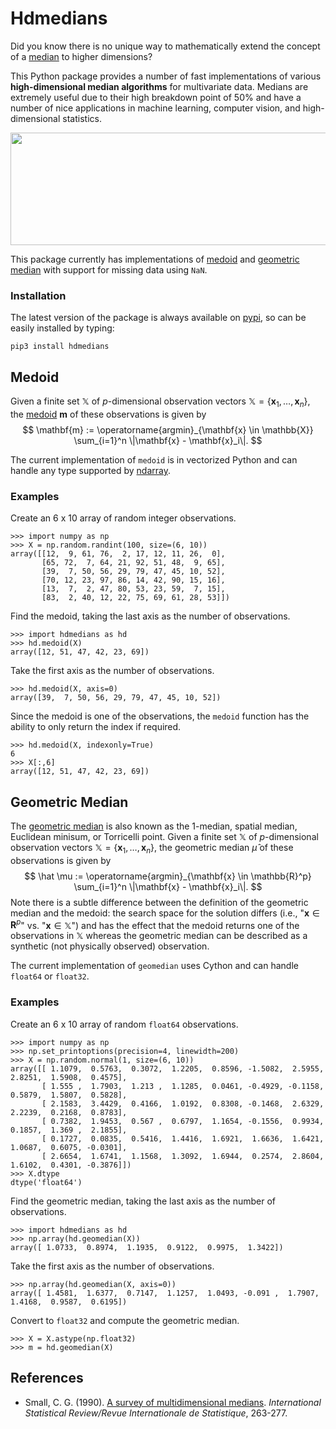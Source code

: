 # Hdmedians

Did you know there is no unique way to mathematically extend the concept of a [median](https://en.wikipedia.org/wiki/Median) to higher dimensions?

This Python package provides a number of fast implementations of various **high-dimensional median 
algorithms** for multivariate data. Medians are extremely useful due to their high breakdown point of 50% and have
a number of nice applications in machine learning, computer vision, and high-dimensional statistics.

<img src="https://github.com/daleroberts/hdmedians/master/docs/fig1.png" align=middle width=600px height=180px />

This package currently has implementations of [medoid](#medoid) and [geometric median](#geometric-median) with 
support for missing data using `NaN`. 

### Installation

The latest version of the package is always available on [pypi](https://pypi.python.org/pypi/hdmedians), 
so can be easily installed by typing:
```{sh}
pip3 install hdmedians
```

## Medoid

Given a finite set $\mathbb{X}$ of $p$-dimensional observation vectors $\mathbb{X}=\{\mathbf{x}_1, \ldots, \mathbf{x}_n\}$, 
the [medoid](https://en.wikipedia.org/wiki/Medoid) $\mathbf{m}$ of these observations is given by
$$
  \mathbf{m} := \operatorname{argmin}_{\mathbf{x} \in \mathbb{X}} \sum_{i=1}^n \|\mathbf{x} - \mathbf{x}_i\|.
$$

The current implementation of `medoid` is in vectorized Python and can handle any type supported by [ndarray](https://docs.scipy.org/doc/numpy/reference/generated/numpy.ndarray.html).

### Examples

Create an 6 x 10 array of random integer observations.
```{python}
>>> import numpy as np
>>> X = np.random.randint(100, size=(6, 10))
array([[12,  9, 61, 76,  2, 17, 12, 11, 26,  0],
       [65, 72,  7, 64, 21, 92, 51, 48,  9, 65],
       [39,  7, 50, 56, 29, 79, 47, 45, 10, 52],
       [70, 12, 23, 97, 86, 14, 42, 90, 15, 16],
       [13,  7,  2, 47, 80, 53, 23, 59,  7, 15],
       [83,  2, 40, 12, 22, 75, 69, 61, 28, 53]])
```

Find the medoid, taking the last axis as the number of observations.
```{python}
>>> import hdmedians as hd
>>> hd.medoid(X)
array([12, 51, 47, 42, 23, 69])
```

Take the first axis as the number of observations.
```{python}
>>> hd.medoid(X, axis=0)
array([39,  7, 50, 56, 29, 79, 47, 45, 10, 52])
```

Since the medoid is one of the observations, the `medoid` function has the ability to only return the index if required.
```{python}
>>> hd.medoid(X, indexonly=True)
6
>>> X[:,6]
array([12, 51, 47, 42, 23, 69])
```

## Geometric Median

The [geometric median](https://en.wikipedia.org/wiki/Geometric_median) is also known as the 1-median, spatial median,
Euclidean minisum, or Torricelli point. Given a finite set $\mathbb{X}$ of $p$-dimensional observation vectors $\mathbb{X}=\{\mathbf{x}_1, \ldots, \mathbf{x}_n\}$, 
the geometric median $\hat{\mu}$ of these observations is given by
$$
  \hat \mu := \operatorname{argmin}_{\mathbf{x} \in \mathbb{R}^p} \sum_{i=1}^n \|\mathbf{x} - \mathbf{x}_i\|.
$$
Note there is a subtle difference between the definition of the geometric median and the medoid: the search space 
for the solution differs (i.e., "$\mathbf{x} \in \mathbf{R}^p$" vs. "$\mathbf{x} \in \mathbb{X}$") and has the 
effect that the medoid returns one of the observations in $\mathbb{X}$ whereas the geometric median can be described 
as a synthetic (not physically observed) observation.

The current implementation of `geomedian` uses Cython and can handle `float64` or `float32`.

### Examples

Create an 6 x 10 array of random `float64` observations.
```{python}
>>> import numpy as np
>>> np.set_printoptions(precision=4, linewidth=200)
>>> X = np.random.normal(1, size=(6, 10))
array([[ 1.1079,  0.5763,  0.3072,  1.2205,  0.8596, -1.5082,  2.5955,  2.8251,  1.5908,  0.4575],
       [ 1.555 ,  1.7903,  1.213 ,  1.1285,  0.0461, -0.4929, -0.1158,  0.5879,  1.5807,  0.5828],
       [ 2.1583,  3.4429,  0.4166,  1.0192,  0.8308, -0.1468,  2.6329,  2.2239,  0.2168,  0.8783],
       [ 0.7382,  1.9453,  0.567 ,  0.6797,  1.1654, -0.1556,  0.9934,  0.1857,  1.369 ,  2.1855],
       [ 0.1727,  0.0835,  0.5416,  1.4416,  1.6921,  1.6636,  1.6421,  1.0687,  0.6075, -0.0301],
       [ 2.6654,  1.6741,  1.1568,  1.3092,  1.6944,  0.2574,  2.8604,  1.6102,  0.4301, -0.3876]])
>>> X.dtype
dtype('float64')
```

Find the geometric median, taking the last axis as the number of observations.
```{python}
>>> import hdmedians as hd
>>> np.array(hd.geomedian(X))
array([ 1.0733,  0.8974,  1.1935,  0.9122,  0.9975,  1.3422])
```

Take the first axis as the number of observations.
```{python}
>>> np.array(hd.geomedian(X, axis=0))
array([ 1.4581,  1.6377,  0.7147,  1.1257,  1.0493, -0.091 ,  1.7907,  1.4168,  0.9587,  0.6195])
```

Convert to `float32` and compute the geometric median.
```{python}
>>> X = X.astype(np.float32)
>>> m = hd.geomedian(X)
```

## References

  * Small, C. G. (1990). [A survey of multidimensional medians](http://www.jstor.org/stable/1403809). *International Statistical Review/Revue Internationale de Statistique*, 263-277.